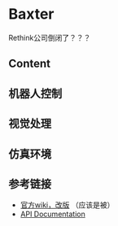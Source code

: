 # Baxter
Rethink公司倒闭了？？？
## Content
## 机器人控制
## 视觉处理
## 仿真环境
## 参考链接
* [官方wiki，改版](http://sdk.rethinkrobotics.com/intera/Main_Page) （应该是被）
* [API Documentation](https://rethinkrobotics.github.io/intera_sdk_docs/5.1.0/intera_interface/html/index.html)
